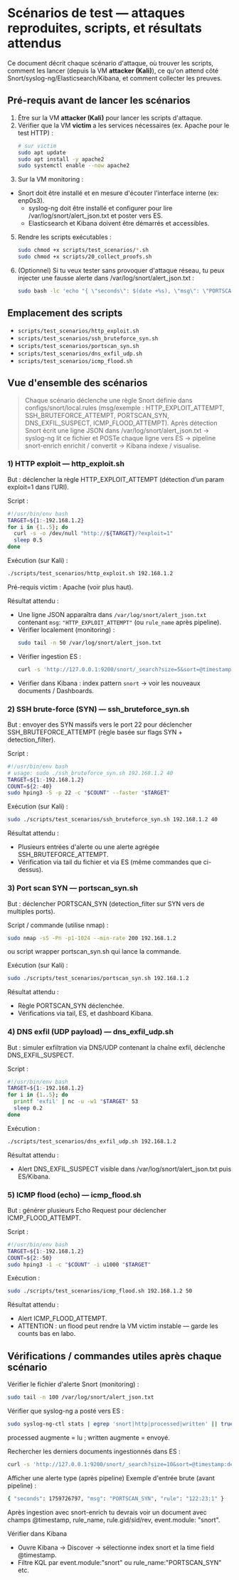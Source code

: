 # Scénarios de test — attaques reproduites, scripts, et résultats attendus

Ce document décrit chaque scénario d'attaque, où trouver les scripts, comment les lancer (depuis la VM **attacker (Kali)**), ce qu'on attend côté Snort/syslog-ng/Elasticsearch/Kibana, et comment collecter les preuves.

## Pré-requis avant de lancer les scénarios

1. Être sur la VM **attacker (Kali)** pour lancer les scripts d'attaque.  
2. Vérifier que la VM **victim** a les services nécessaires (ex. Apache pour le test HTTP) :
   ```bash
   # sur victim
   sudo apt update
   sudo apt install -y apache2
   sudo systemctl enable --now apache2
   ```
3. Sur la VM monitoring :
- Snort doit être installé et en mesure d'écouter l'interface interne (ex: enp0s3).
   - syslog-ng doit être installé et configurer pour lire /var/log/snort/alert_json.txt et poster vers ES.
   - Elasticsearch et Kibana doivent être démarrés et accessibles.
5. Rendre les scripts exécutables :
   ```bash
   sudo chmod +x scripts/test_scenarios/*.sh
   sudo chmod +x scripts/20_collect_proofs.sh
   ```
6. (Optionnel) Si tu veux tester sans provoquer d'attaque réseau, tu peux injecter une fausse alerte dans /var/log/snort/alert_json.txt :
   ```bash
   sudo bash -lc 'echo "{ \"seconds\": $(date +%s), \"msg\": \"PORTSCAN_SYN\", \"rule\": \"122:23:1\" }" >> /var/log/snort/alert_json.txt'
   ```

## Emplacement des scripts
- `scripts/test_scenarios/http_exploit.sh`
- `scripts/test_scenarios/ssh_bruteforce_syn.sh`
- `scripts/test_scenarios/portscan_syn.sh`
- `scripts/test_scenarios/dns_exfil_udp.sh`
- `scripts/test_scenarios/icmp_flood.sh`

## Vue d'ensemble des scénarios
> Chaque scénario déclenche une règle Snort définie dans configs/snort/local.rules (msg/exemple : HTTP_EXPLOIT_ATTEMPT, SSH_BRUTEFORCE_ATTEMPT, PORTSCAN_SYN, DNS_EXFIL_SUSPECT, ICMP_FLOOD_ATTEMPT).
> Après détection Snort écrit une ligne JSON dans /var/log/snort/alert_json.txt → syslog-ng lit ce fichier et POSTe chaque ligne vers ES → pipeline snort-enrich enrichit / convertit → Kibana indexe / visualise.

### 1) HTTP exploit — http_exploit.sh

But : déclencher la règle HTTP_EXPLOIT_ATTEMPT (détection d’un param exploit=1 dans l’URI).

Script :
```bash
#!/usr/bin/env bash
TARGET=${1:-192.168.1.2}
for i in {1..5}; do
  curl -s -o /dev/null "http://${TARGET}/?exploit=1"
  sleep 0.5
done
```

Exécution (sur Kali) :
```bash
./scripts/test_scenarios/http_exploit.sh 192.168.1.2
```

Pré-requis victim : Apache (voir plus haut).

Résultat attendu :
- Une ligne JSON apparaîtra dans `/var/log/snort/alert_json.txt` contenant `msg`: `"HTTP_EXPLOIT_ATTEMPT"` (ou `rule_name` après pipeline).
- Vérifier localement (monitoring) :
  ```bash
  sudo tail -n 50 /var/log/snort/alert_json.txt
  ```
- Vérifier ingestion ES :
  ```bash
  curl -s 'http://127.0.0.1:9200/snort/_search?size=5&sort=@timestamp:desc&pretty'
  ```
- Vérifier dans Kibana : index pattern `snort` → voir les nouveaux documents / Dashboards.

### 2) SSH brute-force (SYN) — ssh_bruteforce_syn.sh

But : envoyer des SYN massifs vers le port 22 pour déclencher SSH_BRUTEFORCE_ATTEMPT (règle basée sur flags SYN + detection_filter).

Script :
```bash
#!/usr/bin/env bash
# usage: sudo ./ssh_bruteforce_syn.sh 192.168.1.2 40
TARGET=${1:-192.168.1.2}
COUNT=${2:-40}
sudo hping3 -S -p 22 -c "$COUNT" --faster "$TARGET"
```

Exécution (sur Kali) :
```bash
sudo ./scripts/test_scenarios/ssh_bruteforce_syn.sh 192.168.1.2 40
```

Résultat attendu :
- Plusieurs entrées d'alerte ou une alerte agrégée SSH_BRUTEFORCE_ATTEMPT.
- Vérification via tail du fichier et via ES (même commandes que ci-dessus).

### 3) Port scan SYN — portscan_syn.sh

But : déclencher PORTSCAN_SYN (detection_filter sur SYN vers de multiples ports).

Script / commande (utilise nmap) :
```bash
sudo nmap -sS -Pn -p1-1024 --min-rate 200 192.168.1.2
```

ou script wrapper portscan_syn.sh qui lance la commande.

Exécution (sur Kali) :
```bash
sudo ./scripts/test_scenarios/portscan_syn.sh 192.168.1.2
```

Résultat attendu :
- Règle PORTSCAN_SYN déclenchée.
- Vérifications via tail, ES, et dashboard Kibana.

### 4) DNS exfil (UDP payload) — dns_exfil_udp.sh

But : simuler exfiltration via DNS/UDP contenant la chaîne exfil, déclenche DNS_EXFIL_SUSPECT.

Script :
```bash
#!/usr/bin/env bash
TARGET=${1:-192.168.1.2}
for i in {1..5}; do
  printf 'exfil' | nc -u -w1 "$TARGET" 53
  sleep 0.2
done
```

Exécution :
```bash
./scripts/test_scenarios/dns_exfil_udp.sh 192.168.1.2
```

Résultat attendu :
- Alert DNS_EXFIL_SUSPECT visible dans /var/log/snort/alert_json.txt puis ES/Kibana.

### 5) ICMP flood (echo) — icmp_flood.sh

But : générer plusieurs Echo Request pour déclencher ICMP_FLOOD_ATTEMPT.

Script :
```bash
#!/usr/bin/env bash
TARGET=${1:-192.168.1.2}
COUNT=${2:-50}
sudo hping3 -1 -c "$COUNT" -i u1000 "$TARGET"
```

Exécution :
```bash
sudo ./scripts/test_scenarios/icmp_flood.sh 192.168.1.2 50
```

Résultat attendu :
- Alert ICMP_FLOOD_ATTEMPT.
- ATTENTION : un flood peut rendre la VM victim instable — garde les counts bas en labo.

## Vérifications / commandes utiles après chaque scénario

Vérifier le fichier d'alerte Snort (monitoring) :
```bash
sudo tail -n 100 /var/log/snort/alert_json.txt
```

Vérifier que syslog-ng a posté vers ES :
```bash
sudo syslog-ng-ctl stats | egrep 'snort|http|processed|written' || true
```

processed augmente = lu ; written augmente = envoyé.

Rechercher les derniers documents ingestionnés dans ES :
```bash
curl -s 'http://127.0.0.1:9200/snort/_search?size=10&sort=@timestamp:desc&pretty'
```

Afficher une alerte type (après pipeline)
Exemple d'entrée brute (avant pipeline) :
```bash
{ "seconds": 1759726797, "msg": "PORTSCAN_SYN", "rule": "122:23:1" }
```

Après ingestion avec snort-enrich tu devrais voir un document avec champs @timestamp, rule_name, rule.gid/sid/rev, event.module: "snort".

Vérifier dans Kibana
- Ouvre Kibana → Discover → sélectionne index snort et la time field @timestamp.
- Filtre KQL par event.module:"snort" ou rule_name:"PORTSCAN_SYN" etc.
